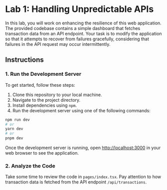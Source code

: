 # Lab 1: Handling Unpredictable APIs

In this lab, you will work on enhancing the resilience of this web application. The provided codebase contains a simple dashboard that fetches transaction data from an API endpoint. Your task is to modify the application so that it attempts to recover from failures gracefully, considering that failures in the API request may occur intermittently.

## Instructions

### 1. Run the Development Server

To get started, follow these steps:

1. Clone this repository to your local machine.
2. Navigate to the project directory.
3. Install dependencies using `npm`.
4. Run the development server using one of the following commands:

```bash
npm run dev
# or
yarn dev
# or
pnpm dev
```

Once the development server is running, open [http://localhost:3000](http://localhost:3000) in your web browser to see the application.

### 2. Analyze the Code

Take some time to review the code in `pages/index.tsx`. Pay attention to how transaction data is fetched from the API endpoint `/api/transactions`.